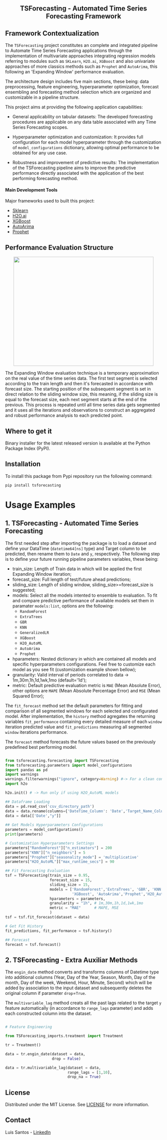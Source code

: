 <br>
<p align="center">
  <h2 align="center"> TSForecasting - Automated Time Series Forecasting Framework
  <br>
  
## Framework Contextualization <a name = "ta"></a>

The `TSForecasting` project constitutes an complete and integrated pipeline to Automate Time Series Forecasting applications through the implementation of multivariate approaches integrating regression models referring to modules such as `SKLearn`, `H2O.ai`, `XGBoost` and also univariate approaches of more classics methods such as `Prophet` and `AutoArima`, this following an 'Expanding Window' performance evaluation.

The architecture design includes five main sections, these being: data preprocessing, feature engineering, hyperparameter optimization, forecast ensembling and forecasting method selection which are organized and customizable in a pipeline structure.

This project aims at providing the following application capabilities:

* General applicability on tabular datasets: The developed forecasting procedures are applicable on any data table associated with any Time Series Forecasting scopes.

* Hyperparameter optimization and customization: It provides full configuration for each model hyperparameter through the customization of `model_configurations` dictionary, allowing optimal performance to be obtained for any use case.
    
* Robustness and improvement of predictive results: The implementation of the TSForecasting pipeline aims to improve the predictive performance directly associated with the application of the best performing forecasting method. 
   
#### Main Development Tools <a name = "pre1"></a>

Major frameworks used to built this project: 

* [Sklearn](https://scikit-learn.org/stable/)
* [H2O.ai](https://docs.h2o.ai/h2o/latest-stable/h2o-docs/automl.html)
* [XGBoost](https://xgboost.readthedocs.io/en/stable/)
* [AutoArima](https://alkaline-ml.com/pmdarima/modules/generated/pmdarima.arima.auto_arima.html)
* [Prophet](https://facebook.github.io/prophet/docs/quick_start.html#python-api)
    
## Performance Evaluation Structure <a name = "ta"></a>

<p align="center">
  <img src="https://i.ibb.co/ctYj6tt/Expanding-Window-TSF.png" align="center" width="450" height="350" />
</p>  
    
The Expanding Window evaluation technique is a temporary approximation on the real value of the time series data. 
The first test segment is selected according to the train length and then it's forecasted in accordance with forecast size.
The starting position of the subsequent segment is set in direct relation to the sliding window size, this meaning, if the
sliding size is equal to the forecast size, each next segment starts at the end of the previous.
This process is repeated until all time series data gets segmented and it uses all the iterations and observations
to construct an aggregated and robust performance analysis to each predicted point.

## Where to get it <a name = "ta"></a>

Binary installer for the latest released version is available at the Python Package Index (PyPI).   

## Installation  

To install this package from Pypi repository run the following command:

```
pip install tsforecasting
```

# Usage Examples
    
## 1. TSForecasting - Automated Time Series Forecasting
    
The first needed step after importing the package is to load a dataset and define your DataTime (`datetime64[ns]` type) and Target column to be predicted, then rename them to `Date` and `y`, respectively.
The following step is to define your future running pipeline parameters variables, these being:
* train_size: Length of Train data in which will be applied the first Expanding Window iteration;  
* forecast_size: Full length of test/future ahead predictions;
* sliding_size: Length of sliding window, sliding_size>=forecast_size is suggested;
* models: Select all the models intented to ensemble to evaluation. To fit and compare predictive performance of available models set them in paramater `models:list`, options are the following:
  * `RandomForest`
  * `ExtraTrees`
  * `GBR`
  * `KNN`
  * `GeneralizedLR`
  * `XGBoost`
  * `H2O_AutoML`
  * `AutoArima`
  * `Prophet`
* hparameters: Nested dictionary in which are contained all models and specific hyperparameters configurations. Feel free to customize each model as you see fit (customization example shown bellow); 
* granularity: Valid interval of periods correlated to data -> 1m,30m,1h,1d,1wk,1mo (default='1d');
* metric: Default predictive evaluation metric is `MAE` (Mean Absolute Error), other options are `MAPE` (Mean Absolute Percentage Error) and `MSE`
(Mean Squared Error);
 
The `fit_forecast` method set the default parameters for fitting and comparison of all segmented windows for each selected and configurated model. After implementation, the `history` method agregates the returning variables `fit_performance` containing every detailed measure of each `window` iteration predicted value and `fit_predictions` measuring all segmented `window` iterations performance.

The `forecast` method forecasts the future values based on the previously predefined best performing model.
        
```py

from tsforecasting.forecasting import TSForecasting
from tsforecasting.parameters import model_configurations
import pandas as pd
import warnings
warnings.filterwarnings("ignore", category=Warning) #-> For a clean console
import h2o

h2o.init() # -> Run only if using H2O_AutoML models   

## Dataframe Loading
data = pd.read_csv('csv_directory_path') 
data = data.rename(columns={'DateTime_Column': 'Date','Target_Name_Column':'y'})
data = data[['Date',"y"]]
    
## Get Models Hyperparameters Configurations
parameters = model_configurations()
print(parameters)

# Customization Hyperparameters Settings
parameters["RandomForest"]["n_estimators"] = 200
parameters["KNN"]["n_neighbors"] = 5
parameters["Prophet"]["seasonality_mode"] = 'multiplicative'
parameters["H2O_AutoML"]["max_runtime_secs"] = 90

## Fit Forecasting Evaluation
tsf = TSForecasting(train_size = 0.95,
                    forecast_size = 15,
                    sliding_size = 15,
                    models = ['RandomForest','ExtraTrees', 'GBR', 'KNN', 'GeneralizedLR',
                              'XGBoost', 'AutoArima','Prophet','H2O_AutoML'],
                    hparameters = parameters,
                    granularity = "1h", # 1m,30m,1h,1d,1wk,1mo
                    metric = "MAE"      # MAPE, MSE
                    )
tsf = tsf.fit_forecast(dataset = data)

# Get Fit History
fit_predictions, fit_performance = tsf.history()

## Forecast
forecast = tsf.forecast()

```  

## 2. TSForecasting - Extra Auxiliar Methods
    
The `engin_date` method converts and transforms columns of Datetime type into additional columns (Year, Day of the  Year, Season, Month, Day of the month, Day of the week, Weekend, Hour, Minute, Second) which will be added by association to the input dataset and subsequently deletes the original column if parameter `drop`=`True`.

The `multivariable_lag` method creats all the past lags related to the target `y` feature automatically (in accordance to `range_lags` parameter) and adds each constructed column into the dataset.
 
```py   

# Feature Engineering 

from TSForecasting_imports.treatment import Treatment

tr = Treatment()

data = tr.engin_date(dataset = data,
                     drop = False) 

data = tr.multivariable_lag(dataset = data,
                            range_lags = [1,10],
                            drop_na = True)    
```
    
## License

Distributed under the MIT License. See [LICENSE](https://github.com/TsLu1s/TSForecasting/blob/main/LICENSE) for more information.

## Contact 
 
Luis Santos - [LinkedIn](https://www.linkedin.com/in/lu%C3%ADsfssantos/)
